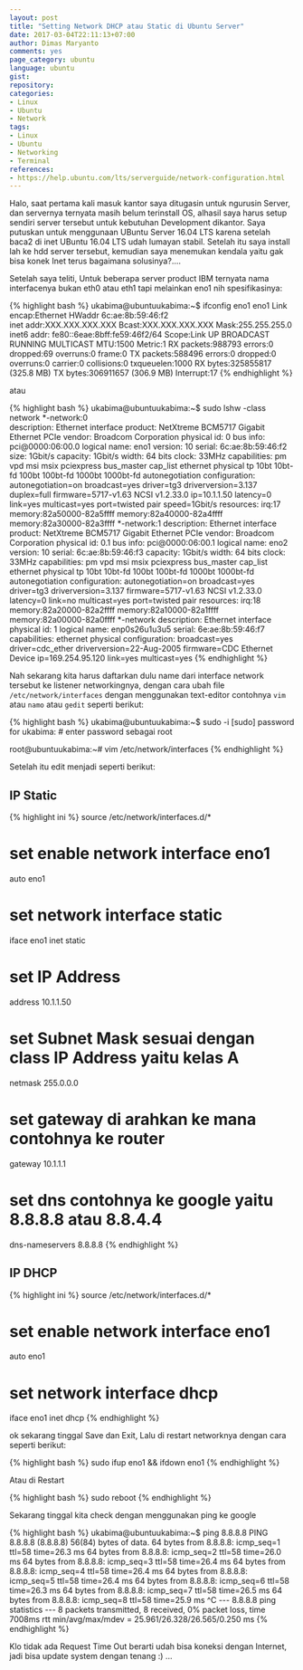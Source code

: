 ```yaml
---
layout: post
title: "Setting Network DHCP atau Static di Ubuntu Server"
date: 2017-03-04T22:11:13+07:00
author: Dimas Maryanto
comments: yes
page_category: ubuntu
language: ubuntu
gist: 
repository: 
categories:
- Linux
- Ubuntu
- Network
tags:
- Linux
- Ubuntu 
- Networking
- Terminal
references:
- https://help.ubuntu.com/lts/serverguide/network-configuration.html
---
```


Halo, saat pertama kali masuk kantor saya ditugasin untuk ngurusin Server, 
dan servernya ternyata masih belum terinstall OS, alhasil saya harus setup sendiri server tersebut
untuk kebutuhan Development dikantor. Saya putuskan untuk menggunaan UBuntu Server 16.04 LTS karena setelah baca2 di inet
UBuntu 16.04 LTS udah lumayan stabil. Setelah itu saya install lah ke hdd server tersebut, kemudian
saya menemukan kendala yaitu gak bisa konek Inet terus bagaimana solusinya?....

<!--more-->

Setelah saya teliti, Untuk beberapa server product IBM ternyata nama interfacenya bukan eth0 atau eth1 tapi melainkan eno1 nih 
spesifikasinya:

{% highlight bash %}
ukabima@ubuntuukabima:~$ ifconfig eno1
eno1      Link encap:Ethernet  HWaddr 6c:ae:8b:59:46:f2  
          inet addr:XXX.XXX.XXX.XXX  Bcast:XXX.XXX.XXX.XXX  Mask:255.255.255.0
          inet6 addr: fe80::6eae:8bff:fe59:46f2/64 Scope:Link
          UP BROADCAST RUNNING MULTICAST  MTU:1500  Metric:1
          RX packets:988793 errors:0 dropped:69 overruns:0 frame:0
          TX packets:588496 errors:0 dropped:0 overruns:0 carrier:0
          collisions:0 txqueuelen:1000 
          RX bytes:325855817 (325.8 MB)  TX bytes:306911657 (306.9 MB)
          Interrupt:17 
{% endhighlight %}

atau 

{% highlight bash %}
ukabima@ubuntuukabima:~$ sudo lshw -class network
*-network:0             
       description: Ethernet interface
       product: NetXtreme BCM5717 Gigabit Ethernet PCIe
       vendor: Broadcom Corporation
       physical id: 0
       bus info: pci@0000:06:00.0
       logical name: eno1
       version: 10
       serial: 6c:ae:8b:59:46:f2
       size: 1Gbit/s
       capacity: 1Gbit/s
       width: 64 bits
       clock: 33MHz
       capabilities: pm vpd msi msix pciexpress bus_master cap_list ethernet physical tp 10bt 10bt-fd 100bt 100bt-fd 1000bt 1000bt-fd autonegotiation
       configuration: autonegotiation=on broadcast=yes driver=tg3 driverversion=3.137 duplex=full firmware=5717-v1.63 NCSI v1.2.33.0 ip=10.1.1.50 latency=0 link=yes multicast=yes port=twisted pair speed=1Gbit/s
       resources: irq:17 memory:82a50000-82a5ffff memory:82a40000-82a4ffff memory:82a30000-82a3ffff
  *-network:1
       description: Ethernet interface
       product: NetXtreme BCM5717 Gigabit Ethernet PCIe
       vendor: Broadcom Corporation
       physical id: 0.1
       bus info: pci@0000:06:00.1
       logical name: eno2
       version: 10
       serial: 6c:ae:8b:59:46:f3
       capacity: 1Gbit/s
       width: 64 bits
       clock: 33MHz
       capabilities: pm vpd msi msix pciexpress bus_master cap_list ethernet physical tp 10bt 10bt-fd 100bt 100bt-fd 1000bt 1000bt-fd autonegotiation
       configuration: autonegotiation=on broadcast=yes driver=tg3 driverversion=3.137 firmware=5717-v1.63 NCSI v1.2.33.0 latency=0 link=no multicast=yes port=twisted pair
       resources: irq:18 memory:82a20000-82a2ffff memory:82a10000-82a1ffff memory:82a00000-82a0ffff
  *-network
       description: Ethernet interface
       physical id: 1
       logical name: enp0s26u1u3u5
       serial: 6e:ae:8b:59:46:f7
       capabilities: ethernet physical
       configuration: broadcast=yes driver=cdc_ether driverversion=22-Aug-2005 firmware=CDC Ethernet Device ip=169.254.95.120 link=yes multicast=yes
{% endhighlight %}

Nah sekarang kita harus daftarkan dulu name dari interface network tersebut ke listener networkingnya, dengan cara
ubah file `/etc/network/interfaces` dengan menggunakan text-editor contohnya `vim` atau `namo` atau `gedit` seperti berikut:

{% highlight bash %}
ukabima@ubuntuukabima:~$ sudo -i
[sudo] password for ukabima: # enter password sebagai root

root@ubuntuukabima:~# vim /etc/network/interfaces
{% endhighlight %}

Setelah itu edit menjadi seperti berikut:

## IP Static

{% highlight ini %}
source /etc/network/interfaces.d/*

# set enable network interface eno1
auto eno1
# set network interface static
iface eno1 inet static
# set IP Address
address 10.1.1.50
# set Subnet Mask sesuai dengan class IP Address yaitu kelas A
netmask 255.0.0.0
# set gateway di arahkan ke mana contohnya ke router
gateway 10.1.1.1
# set dns contohnya ke google yaitu 8.8.8.8 atau 8.8.4.4
dns-nameservers 8.8.8.8
{% endhighlight %}

## IP DHCP 

{% highlight ini %}
source /etc/network/interfaces.d/*

# set enable network interface eno1
auto eno1
# set network interface dhcp
iface eno1 inet dhcp
{% endhighlight %}

ok sekarang tinggal Save dan Exit, Lalu di restart networknya dengan cara seperti berikut:

{% highlight bash %}
sudo ifup eno1 && ifdown eno1
{% endhighlight %}

Atau di Restart 

{% highlight bash %}
sudo reboot
{% endhighlight %}

Sekarang tinggal kita check dengan menggunakan ping ke google 

{% highlight bash %}
ukabima@ubuntuukabima:~$ ping 8.8.8.8
PING 8.8.8.8 (8.8.8.8) 56(84) bytes of data.
64 bytes from 8.8.8.8: icmp_seq=1 ttl=58 time=26.3 ms
64 bytes from 8.8.8.8: icmp_seq=2 ttl=58 time=26.0 ms
64 bytes from 8.8.8.8: icmp_seq=3 ttl=58 time=26.4 ms
64 bytes from 8.8.8.8: icmp_seq=4 ttl=58 time=26.4 ms
64 bytes from 8.8.8.8: icmp_seq=5 ttl=58 time=26.4 ms
64 bytes from 8.8.8.8: icmp_seq=6 ttl=58 time=26.3 ms
64 bytes from 8.8.8.8: icmp_seq=7 ttl=58 time=26.5 ms
64 bytes from 8.8.8.8: icmp_seq=8 ttl=58 time=25.9 ms
^C
--- 8.8.8.8 ping statistics ---
8 packets transmitted, 8 received, 0% packet loss, time 7008ms
rtt min/avg/max/mdev = 25.961/26.328/26.565/0.250 ms
{% endhighlight %}

Klo tidak ada Request Time Out berarti udah bisa koneksi dengan Internet, jadi bisa update system dengan tenang :) ...


